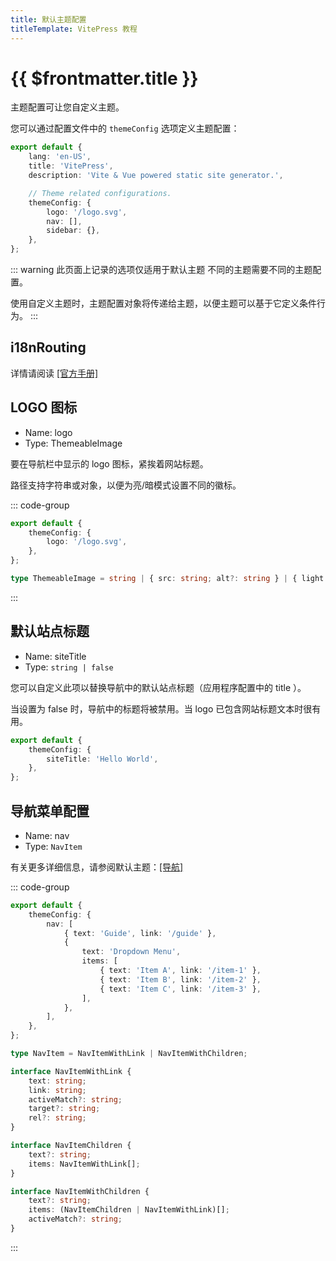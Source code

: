 ```yaml
---
title: 默认主题配置
titleTemplate: VitePress 教程
---
```


# {{ $frontmatter.title }}

主题配置可让您自定义主题。

您可以通过配置文件中的 `themeConfig` 选项定义主题配置：

```ts
export default {
    lang: 'en-US',
    title: 'VitePress',
    description: 'Vite & Vue powered static site generator.',

    // Theme related configurations.
    themeConfig: {
        logo: '/logo.svg',
        nav: [],
        sidebar: {},
    },
};
```

::: warning 此页面上记录的选项仅适用于默认主题
不同的主题需要不同的主题配置。

使用自定义主题时，主题配置对象将传递给主题，以便主题可以基于它定义条件行为。
:::

## i18nRouting

详情请阅读 [[官方手册]](https://vitepress.dev/reference/default-theme-config#i18nrouting)

## LOGO 图标

-   Name: logo
-   Type: ThemeableImage

要在导航栏中显示的 logo 图标，紧挨着网站标题。

路径支持字符串或对象，以便为亮/暗模式设置不同的徽标。

::: code-group

```ts [示例]
export default {
    themeConfig: {
        logo: '/logo.svg',
    },
};
```

```ts [ThemeableImage 结构]
type ThemeableImage = string | { src: string; alt?: string } | { light: string; dark: string; alt?: string };
```

:::

## 默认站点标题

-   Name: siteTitle
-   Type: `string | false`

您可以自定义此项以替换导航中的默认站点标题（应用程序配置中的 title ）。

当设置为 false 时，导航中的标题将被禁用。当 logo 已包含网站标题文本时很有用。

```ts
export default {
    themeConfig: {
        siteTitle: 'Hello World',
    },
};
```

## 导航菜单配置

-   Name: nav
-   Type: `NavItem`

有关更多详细信息，请参阅默认主题：[[导航]](#navigation)

::: code-group

```ts [示例]
export default {
    themeConfig: {
        nav: [
            { text: 'Guide', link: '/guide' },
            {
                text: 'Dropdown Menu',
                items: [
                    { text: 'Item A', link: '/item-1' },
                    { text: 'Item B', link: '/item-2' },
                    { text: 'Item C', link: '/item-3' },
                ],
            },
        ],
    },
};
```

```ts [NavItem 结构]
type NavItem = NavItemWithLink | NavItemWithChildren;

interface NavItemWithLink {
    text: string;
    link: string;
    activeMatch?: string;
    target?: string;
    rel?: string;
}

interface NavItemChildren {
    text?: string;
    items: NavItemWithLink[];
}

interface NavItemWithChildren {
    text?: string;
    items: (NavItemChildren | NavItemWithLink)[];
    activeMatch?: string;
}
```

:::
